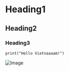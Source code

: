 # Heading1  
## Heading2  
### Heading3  

```python3
print("Hello Vietnaaaam!")
```
![Image](https://mdg.imgix.net/assets/images/vscode.png)
